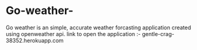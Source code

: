 # Go-weather-
Go weather is an simple, accurate weather forcasting application created using openweather api. 
link to open the application :- gentle-crag-38352.herokuapp.com
